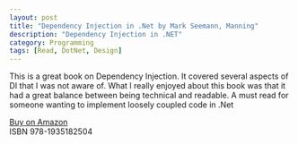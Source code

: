 ```yaml
---
layout: post
title: "Dependency Injection in .Net by Mark Seemann, Manning"
description: "Dependency Injection in .NET"
category: Programming
tags: [Read, DotNet, Design]
---
```

This is a great book on Dependency Injection. It covered several aspects of DI that I was not aware of. What I really enjoyed about this book was that it had a great balance between being technical and readable. A must read for someone wanting to implement loosely coupled code in .Net

[Buy on Amazon](http://www.amazon.com/Dependency-Injection-NET-Mark-Seemann/dp/1935182501)  
ISBN  978-1935182504
